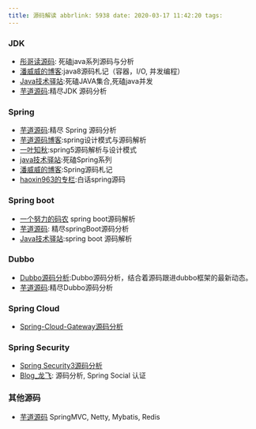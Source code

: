 ```yaml
---
title: 源码解读 abbrlink: 5938 date: 2020-03-17 11:42:20 tags:
---
```

### JDK
  * [彤哥读源码](https://www.cnblogs.com/tong-yuan/tag/%E6%BA%90%E7%A0%81/default.html?page=1): 死磕java系列源码与分析
  * [潘威威的博客](https://blog.csdn.net/panweiwei1994/category_9269683.html):java8源码札记（容器，I/O, 并发编程）
  * [Java技术驿站](http://cmsblogs.com/?cat=325):死磕JAVA集合,死磕java并发
  * [芋道源码](http://svip.iocoder.cn/categories/JDK/):精尽JDK 源码分析

### Spring
  * [芋道源码](http://svip.iocoder.cn/categories/Spring/):精尽 Spring 源码分析
  * [芋道源码博客](http://www.iocoder.cn/Spring/):spring设计模式与源码解析
  * [一叶知秋](https://muyinchen.github.io/tags/Spring/):spring5源码解析与设计模式
  * [java技术驿站](http://cmsblogs.com/?cat=206):死磕Spring系列
  * [潘威威的博客](https://blog.csdn.net/panweiwei1994/category_9269674.html):Spring源码札记
  * [haoxin963的专栏](https://blog.csdn.net/haoxin963/column/info/36965):白话spring源码
 
 
### Spring boot
  * [一个努力的码农](https://blog.csdn.net/qq_26000415/category_9271293.html) spring boot源码解析
  * [芋道源码](http://svip.iocoder.cn/categories/Spring-Boot/): 精尽springBoot源码分析
  * [Java技术驿站](http://cmsblogs.com/?p=18148):spring boot 源码解析 
  
### Dubbo 
  * [Dubbo源码分析](https://segmentfault.com/a/1190000016741532):Dubbo源码分析，结合着源码跟进dubbo框架的最新动态。
  * [芋道源码](http://svip.iocoder.cn/categories/Dubbo/):精尽Dubbo源码分析
  
### Spring Cloud
  * [Spring-Cloud-Gateway源码分析](http://cmsblogs.com/?p=18146)
  
### Spring Security
  * [Spring Security3源码分析](http://cmsblogs.com/?p=18150)
  * [Blog_龙飞](https://niocoder.com/categories/#Security): 源码分析, Spring Social 认证
  
### 其他源码
  * [芋道源码](http://svip.iocoder.cn/index/) SpringMVC, Netty, Mybatis, Redis
